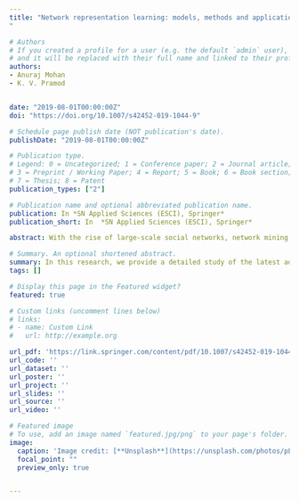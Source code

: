 ```yaml
---
title: "Network representation learning: models, methods and applications
"

# Authors
# If you created a profile for a user (e.g. the default `admin` user), write the username (folder name) here 
# and it will be replaced with their full name and linked to their profile.
authors:
- Anuraj Mohan
- K. V. Pramod


date: "2019-08-01T00:00:00Z"
doi: "https://doi.org/10.1007/s42452-019-1044-9"

# Schedule page publish date (NOT publication's date).
publishDate: "2019-08-01T00:00:00Z"

# Publication type.
# Legend: 0 = Uncategorized; 1 = Conference paper; 2 = Journal article;
# 3 = Preprint / Working Paper; 4 = Report; 5 = Book; 6 = Book section;
# 7 = Thesis; 8 = Patent
publication_types: ["2"]

# Publication name and optional abbreviated publication name.
publication: In *SN Applied Sciences (ESCI), Springer*
publication_short: In  *SN Applied Sciences (ESCI), Springer*

abstract: With the rise of large-scale social networks, network mining has become an important sub-domain of data mining. Generating an efficient network representation is one important challenge in applying machine learning to network data. Recently, representation learning methods are widely used in various domains to generate low dimensional latent features from complex high dimensional data. A significant amount of research effort is made in the past few years to generate node representations from graph-structured data using representation learning methods. Here, we provide a detailed study of the latest advancements in the field of network representation learning (also called network embedding). We first discuss the basic concepts and models of network embedding. Further, we build a taxonomy of network embedding methods based on the type of networks and review the major research works that come under each category. We then cover the major datasets used in network embedding research and describe the major applications of network embedding with respect to various network mining tasks. Finally, we provide various directions for future work which enhance further research.

# Summary. An optional shortened abstract.
summary: In this research, we provide a detailed study of the latest advancements in the field of network representation learning (also called network embedding). 
tags: []

# Display this page in the Featured widget?
featured: true

# Custom links (uncomment lines below)
# links:
# - name: Custom Link
#   url: http://example.org

url_pdf: 'https://link.springer.com/content/pdf/10.1007/s42452-019-1044-9.pdf'
url_code: ''
url_dataset: ''
url_poster: ''
url_project: ''
url_slides: ''
url_source: ''
url_video: ''

# Featured image
# To use, add an image named `featured.jpg/png` to your page's folder. 
image:
  caption: 'Image credit: [**Unsplash**](https://unsplash.com/photos/pLCdAaMFLTE)'
  focal_point: ""
  preview_only: true


---
```


